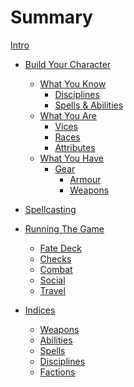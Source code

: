 # Summary
[Intro](./intro.md)

- [Build Your Character](character-builder.md)
	- [What You Know](build/what-you-know.md)
		- [Disciplines](build/disciplines.md)
		- [Spells & Abilities]()
	- [What You Are]()
		- [Vices](build/vices.md)
		- [Races](./races.md)
		- [Attributes](./attributes.md)
	- [What You Have]()
		- [Gear]()
			- [Armour](armour.md)
			- [Weapons](weapons.md)

- [Spellcasting](Spellcasting.md)

- [Running The Game]()
	- [Fate Deck](fate-deck.md)
	- [Checks](checks.md)
	- [Combat](./combat.md)
	- [Social](social.md)
	- [Travel](travel.md)

- [Indices]()
	- [Weapons](./weapons.md)
	- [Abilities](abilities.md)
	- [Spells]()
	- [Disciplines]()
	- [Factions]()
